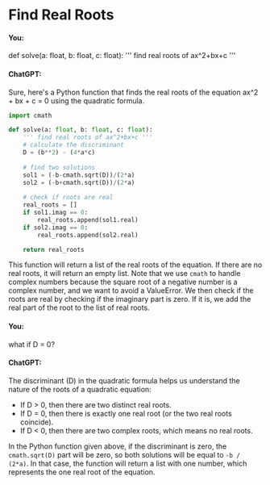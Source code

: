 # Find Real Roots

#### You:
def solve(a: float, b: float, c: float):
   ''' find real roots of ax^2+bx+c '''


#### ChatGPT:
Sure, here's a Python function that finds the real roots of the equation ax^2 + bx + c = 0 using the quadratic formula.

```python
import cmath

def solve(a: float, b: float, c: float):
    ''' find real roots of ax^2+bx+c '''
    # calculate the discriminant
    D = (b**2) - (4*a*c)
    
    # find two solutions
    sol1 = (-b-cmath.sqrt(D))/(2*a)
    sol2 = (-b+cmath.sqrt(D))/(2*a)
    
    # check if roots are real
    real_roots = []
    if sol1.imag == 0:
        real_roots.append(sol1.real)
    if sol2.imag == 0:
        real_roots.append(sol2.real)

    return real_roots
```

This function will return a list of the real roots of the equation. If there are no real roots, it will return an empty list. Note that we use `cmath` to handle complex numbers because the square root of a negative number is a complex number, and we want to avoid a ValueError. We then check if the roots are real by checking if the imaginary part is zero. If it is, we add the real part of the root to the list of real roots.


#### You:
what if D = 0?

#### ChatGPT:
The discriminant (D) in the quadratic formula helps us understand the nature of the roots of a quadratic equation:

- If D > 0, then there are two distinct real roots.
- If D = 0, then there is exactly one real root (or the two real roots coincide).
- If D < 0, then there are two complex roots, which means no real roots.

In the Python function given above, if the discriminant is zero, the `cmath.sqrt(D)` part will be zero, so both solutions will be equal to `-b / (2*a)`. In that case, the function will return a list with one number, which represents the one real root of the equation.
